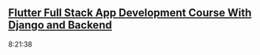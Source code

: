 [Flutter Full Stack App Development Course With Django and Backend](https://www.youtube.com/watch?v=wkqiUR-Dhg0)
---
8:21:38
